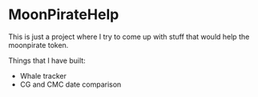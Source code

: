 # MoonPirateHelp

This is just a project where I try to come up with stuff that would help the moonpirate token.

Things that I have built:

- Whale tracker
- CG and CMC date comparison
